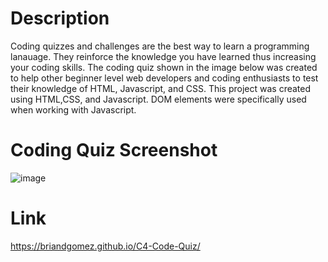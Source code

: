 # Description
Coding quizzes and challenges are the best way to learn a programming lanauage. They reinforce the knowledge you have learned thus increasing your coding skills. The coding quiz shown in the image below was created to help other beginner level web developers and coding enthusiasts to test their knowledge of HTML, Javascript, and CSS. This project was created using HTML,CSS, and Javascript. DOM elements were specifically used when working with Javascript.  
# Coding Quiz Screenshot
![image](https://user-images.githubusercontent.com/69539559/133913590-c09a9021-d241-45d9-9cc1-a95a9bad2314.png)

# Link
https://briandgomez.github.io/C4-Code-Quiz/
